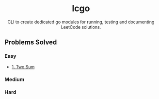 <div align="center">
    <h1>lcgo</h1>
    <p>CLI to create dedicated go modules for running, testing and documenting LeetCode solutions.</p>
</div>

## Problems Solved
### Easy
- [1. Two Sum](./Easy%20-%201.%20Two%20Sum/docs.md)
<!-- EASY PROBLEMS -->

### Medium
<!-- MEDIUM PROBLEMS -->

### Hard
<!-- HARD PROBLEMS -->
